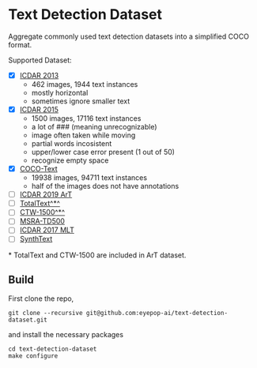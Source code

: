 # Text Detection Dataset
Aggregate commonly used text detection datasets into a simplified COCO format.

Supported Dataset:
- [x] [ICDAR 2013](https://rrc.cvc.uab.es/?ch=2&com=introduction)
    * 462 images, 1944 text instances
    * mostly horizontal
    * sometimes ignore smaller text
- [x] [ICDAR 2015](https://rrc.cvc.uab.es/?ch=4&com=introduction)
    * 1500 images, 17116 text instances 
    * a lot of ### (meaning unrecognizable)
    * image often taken while moving
    * partial words incosistent
    * upper/lower case error present (1 out of 50)
    * recognize empty space
- [x] [COCO-Text](https://rrc.cvc.uab.es/?ch=5&com=downloads)
    * 19938 images, 94711 text instances
    * half of the images does not have annotations
- [ ] [ICDAR 2019 ArT](https://rrc.cvc.uab.es/?ch=14&com=downloads)
- [ ] [TotalText^*^](https://github.com/cs-chan/Total-Text-Dataset)
- [ ] [CTW-1500^*^](https://github.com/Yuliang-Liu/Curve-Text-Detector)
- [ ] [MSRA-TD500](http://www.iapr-tc11.org/mediawiki/index.php/MSRA_Text_Detection_500_Database_(MSRA-TD500))
- [ ] [ICDAR 2017 MLT](https://rrc.cvc.uab.es/?ch=8&com=introduction)
- [ ] [SynthText](https://www.robots.ox.ac.uk/~vgg/data/scenetext/)

\* TotalText and CTW-1500 are included in ArT dataset.
## Build
First clone the repo,
```
git clone --recursive git@github.com:eyepop-ai/text-detection-dataset.git
```
and install the necessary packages
```
cd text-detection-dataset
make configure
```